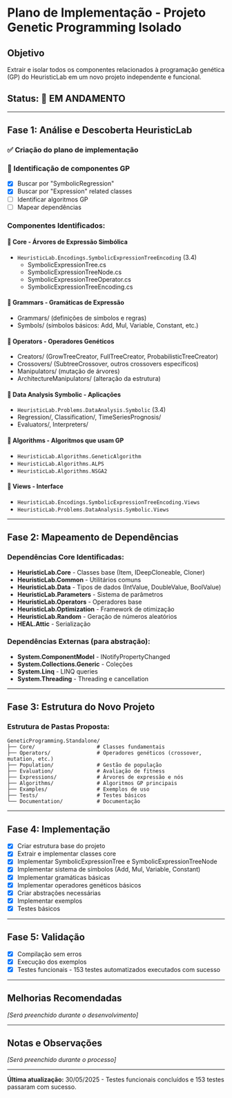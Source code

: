 # Plano de Implementação - Projeto Genetic Programming Isolado

## Objetivo
Extrair e isolar todos os componentes relacionados à programação genética (GP) do HeuristicLab em um novo projeto independente e funcional.

## Status: 🔄 EM ANDAMENTO

---

## Fase 1: Análise e Descoberta HeuristicLab
### ✅ Criação do plano de implementação
### 🔄 Identificação de componentes GP
- [x] Buscar por "SymbolicRegression" 
- [x] Buscar por "Expression" related classes
- [ ] Identificar algoritmos GP
- [ ] Mapear dependências

### Componentes Identificados:

#### 📁 **Core - Árvores de Expressão Simbólica**
- `HeuristicLab.Encodings.SymbolicExpressionTreeEncoding` (3.4)
  - SymbolicExpressionTree.cs
  - SymbolicExpressionTreeNode.cs
  - SymbolicExpressionTreeOperator.cs
  - SymbolicExpressionTreeEncoding.cs

#### 📁 **Grammars - Gramáticas de Expressão**
- Grammars/ (definições de símbolos e regras)
- Symbols/ (símbolos básicos: Add, Mul, Variable, Constant, etc.)

#### 📁 **Operators - Operadores Genéticos**
- Creators/ (GrowTreeCreator, FullTreeCreator, ProbabilisticTreeCreator)
- Crossovers/ (SubtreeCrossover, outros crossovers específicos)
- Manipulators/ (mutação de árvores)
- ArchitectureManipulators/ (alteração da estrutura)

#### 📁 **Data Analysis Symbolic - Aplicações**
- `HeuristicLab.Problems.DataAnalysis.Symbolic` (3.4)
- Regression/, Classification/, TimeSeriesPrognosis/
- Evaluators/, Interpreters/

#### 📁 **Algorithms - Algoritmos que usam GP**
- `HeuristicLab.Algorithms.GeneticAlgorithm`
- `HeuristicLab.Algorithms.ALPS`
- `HeuristicLab.Algorithms.NSGA2`

#### 📁 **Views - Interface**
- `HeuristicLab.Encodings.SymbolicExpressionTreeEncoding.Views`
- `HeuristicLab.Problems.DataAnalysis.Symbolic.Views`

---

## Fase 2: Mapeamento de Dependências
### Dependências Core Identificadas:
- **HeuristicLab.Core** - Classes base (Item, IDeepCloneable, Cloner)
- **HeuristicLab.Common** - Utilitários comuns
- **HeuristicLab.Data** - Tipos de dados (IntValue, DoubleValue, BoolValue)
- **HeuristicLab.Parameters** - Sistema de parâmetros
- **HeuristicLab.Operators** - Operadores base
- **HeuristicLab.Optimization** - Framework de otimização
- **HeuristicLab.Random** - Geração de números aleatórios
- **HEAL.Attic** - Serialização

### Dependências Externas (para abstração):
- **System.ComponentModel** - INotifyPropertyChanged
- **System.Collections.Generic** - Coleções
- **System.Linq** - LINQ queries
- **System.Threading** - Threading e cancellation

---

## Fase 3: Estrutura do Novo Projeto
### Estrutura de Pastas Proposta:
```
GeneticProgramming.Standalone/
├── Core/                    # Classes fundamentais
├── Operators/               # Operadores genéticos (crossover, mutation, etc.)
├── Population/              # Gestão de população
├── Evaluation/              # Avaliação de fitness
├── Expressions/             # Árvores de expressão e nós
├── Algorithms/              # Algoritmos GP principais
├── Examples/                # Exemplos de uso
├── Tests/                   # Testes básicos
└── Documentation/           # Documentação
```

---

## Fase 4: Implementação
- [x] Criar estrutura base do projeto
- [x] Extrair e implementar classes core
- [x] Implementar SymbolicExpressionTree e SymbolicExpressionTreeNode
- [x] Implementar sistema de símbolos (Add, Mul, Variable, Constant)
- [x] Implementar gramáticas básicas
- [x] Implementar operadores genéticos básicos
- [x] Criar abstrações necessárias
- [x] Implementar exemplos
- [x] Testes básicos

---

## Fase 5: Validação
- [x] Compilação sem erros
- [x] Execução dos exemplos
 - [x] Testes funcionais - 153 testes automatizados executados com sucesso

---

## Melhorias Recomendadas
*[Será preenchido durante o desenvolvimento]*

---

## Notas e Observações
*[Será preenchido durante o processo]*

---

**Última atualização:** 30/05/2025 - Testes funcionais concluídos e 153 testes passaram com sucesso.
